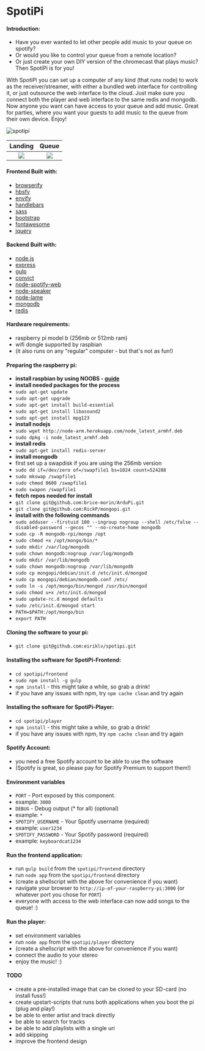 SpotiPi
=========================

#### Introduction:
* Have you ever wanted to let other people add music to your queue on spotify?
* Or would you like to control your queue from a remote location?
* Or just create your own DIY version of the chromecast that plays music?
Then SpotiPi is for you!

With SpotiPi you can set up a computer of any kind (that runs node) to work as the receiver/streamer, with either a bundled web interface for controlling it, or just outsource the web interface to the cloud. Just make sure you connect both the player and web interface to the same redis and mongodb. Now anyone you want can have access to your queue and add music. Great for parties, where you want your guests to add music to the queue from their own device. Enjoy!

![spotipi](http://s30.postimg.org/vr9i0v01d/desktop.png)

Landing                                           |  Queue
:------------------------------------------------:|:-------------------------------------------------:
![](http://s4.postimg.org/t626v49vh/landing.png)  |  ![](http://s24.postimg.org/ip633dc4l/queue.png)

#### Frontend Built with:
* [browserify](http://www.browserify.org/)
 * [hbsfy](http://github.com/epeli/node-hbsfy/)
 * [envify](http://github.com/hughsk/envify/)
* [handlebars](http://handlebarsjs.com/)
* [sass](http://sass-lang.com/)
* [bootstrap](http://getbootstrap.com/)
* [fontawesome](http://fortawesome.github.io/Font-Awesome/)
* [jquery](http://www.jquery.com/)

#### Backend Built with:
* [node.js](http://www.nodejs.org/)
* [express](http://www.expressjs.com/)
* [gulp](http://www.gulpjs.com/)
* [convict](http://github.com/mozilla/node-convict/)
* [node-spotify-web](https://github.com/TooTallNate/node-spotify-web)
* [node-speaker](https://github.com/TooTallNate/node-speaker)
* [node-lame](https://github.com/TooTallNate/node-lame)
* [mongodb](http://www.mongodb.org/)
* [redis](http://redis.io/)

#### Hardware requirements:
* raspberry pi model b (256mb or 512mb ram)
* wifi dongle supported by raspbian
* (it also runs on any "regular" computer - but that's not as fun!)

#### Preparing the raspberry pi:
* **install raspbian by using NOOBS - [guide](http://www.raspberrypi.org/help/noobs-setup/)**
* **install needed packages for the process**
 * `sudo apt-get update`
 * `sudo apt-get upgrade`
 * `sudo apt-get install build-essential`
 * `sudo apt-get install libasound2`
 * `sudo apt-get install mpg123`
* **install nodejs**
 * `sudo wget http://node-arm.herokuapp.com/node_latest_armhf.deb`
 * `sudo dpkg -i node_latest_armhf.deb`
* **install redis**
 * `sudo apt-get install redis-server`
* **install mongodb**
 * first set up a swapdisk if you are using the 256mb version
  * `sudo dd if=/dev/zero of=/swapfile1 bs=1024 count=524288`
  * `sudo mkswap /swapfile1`
  * `sudo chmod 0600 /swapfile1`
  * `sudo swapon /swapfile1`
  * **fetch repos needed for install**
  * `git clone git@github.com:brice-morin/ArduPi.git`
  * `git clone git@github.com:RickP/mongopi.git`
  * **install with the following commands**
  * `sudo adduser --firstuid 100 --ingroup nogroup --shell /etc/false --disabled-password --gecos "" --no-create-home mongodb`
  * `sudo cp -R mongodb-rpi/mongo /opt`
  * `sudo chmod +x /opt/mongo/bin/*`
  * `sudo mkdir /var/log/mongodb`
  * `sudo chown mongodb:nogroup /var/log/mongodb`
  * `sudo mkdir /var/lib/mongodb`
  * `sudo chown mongodb:nogroup /var/lib/mongodb`
  * `sudo cp mongopi/debian/init.d /etc/init.d/mongod`
  * `sudo cp mongopi/debian/mongodb.conf /etc/`
  * `sudo ln -s /opt/mongo/bin/mongod /usr/bin/mongod`
  * `sudo chmod u+x /etc/init.d/mongod`
  * `sudo update-rc.d mongod defaults`
  * `sudo /etc/init.d/mongod start`
  * `PATH=$PATH:/opt/mongo/bin`
  * `export PATH`

#### Cloning the software to your pi:
* `git clone git@github.com:eiriklv/spotipi.git`

#### Installing the software for SpotiPi-Frontend:
* `cd spotipi/frontend`
* `sudo npm install -g gulp`
* `npm install` - this might take a while, so grab a drink!
* if you have any issues with npm, try `npm cache clean` and try again

#### Installing the software for SpotiPi-Player:
* `cd spotipi/player`
* `npm install` - this might take a while, so grab a drink!
* if you have any issues with npm, try `npm cache clean` and try again

#### Spotify Account:
* you need a free Spotify account to be able to use the software
* (Spotify is great, so please pay for Spotify Premium to support them!)

#### Environment variables
* `PORT` - Port exposed by this component.
 * example: `3000`
* `DEBUG` - Debug output (* for all) (optional)
 * example: `*`
* `SPOTIFY_USERNAME` - Your Spotify username (required)
 * example: `user1234`
* `SPOTIFY_PASSWORD` - Your Spotify password (required)
 * example: `keyboardcat1234`

#### Run the frontend application:
* run `gulp build` from the `spotipi/frontend` directory
* run `node app` from the `spotipi/frontend` directory
* (create a shellscript with the above for convenience if you want)
* navigate your browser to `http://ip-of-your-raspberry-pi:3000` (or whatever port you chose for `PORT`)
* everyone with access to the web interface can now add songs to the queue! :)

#### Run the player:
* set environment variables
* run `node app` from the `spotipi/player` directory
* (create a shellscript with the above for convenience if you want)
* connect the audio to your stereo
* enjoy the music! :)

#### TODO
* create a pre-installed image that can be cloned to your SD-card (no install fuss!)
* create upstart-scripts that runs both applications when you boot the pi (plug and play!)
* be able to enter artist and track directly
* be able to search for tracks
* be able to add playlists with a single uri
* add skipping
* improve the frontend design